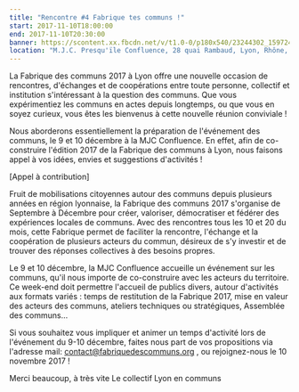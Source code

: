 ```yaml
---
title: "Rencontre #4 Fabrique tes communs !"
start: 2017-11-10T18:00:00
end: 2017-11-10T20:30:00
banner: https://scontent.xx.fbcdn.net/v/t1.0-0/p180x540/23244302_1597248813668912_1727596714130536282_n.jpg?oh=3dafc97363bc82675913f07d13858254&oe=5B052560
location: "M.J.C. Presqu'ïle Confluence, 28 quai Rambaud, Lyon, Rhône, 69002"
---
```

 La Fabrique des communs 2017 à Lyon offre une nouvelle occasion de rencontres, d'échanges et de coopérations entre toute personne, collectif et institution s'intéressant à la question des communs. Que vous expérimentiez les communs en actes depuis longtemps, ou que vous en soyez curieux, vous êtes les bienvenus à cette nouvelle réunion conviviale !

Nous aborderons essentiellement la préparation de l'événement des communs, le 9 et 10 décembre à la MJC Confluence. En effet, afin de co-construire l'édition 2017 de la Fabrique des communs à Lyon, nous faisons appel à vos idées, envies et suggestions d'activités !

[Appel à contribution]

Fruit de mobilisations citoyennes autour des communs depuis plusieurs années en région lyonnaise, la Fabrique des communs 2017 s'organise de Septembre à Décembre pour créer, valoriser, démocratiser et fédérer des expériences locales de communs. Avec des rencontres tous les 10 et 20 du mois, cette Fabrique permet de faciliter la rencontre, l'échange et la coopération de plusieurs acteurs du commun, désireux de s'y investir et de trouver des réponses collectives à des besoins propres.

Le 9 et 10 décembre, la MJC Confluence accueille un événement sur les communs, qu'il nous importe de co-construire avec les acteurs du territoire. Ce week-end doit permettre l'accueil de publics divers, autour d'activités aux formats variés : temps de restitution de la Fabrique 2017, mise en valeur des acteurs des communs, ateliers techniques ou stratégiques, Assemblée des communs...

Si vous souhaitez vous impliquer et animer un temps d'activité lors de l'événement du 9-10 décembre, faites nous part de vos propositions via l'adresse mail: contact@fabriquedescommuns.org , ou rejoignez-nous le 10 novembre 2017 !

Merci beaucoup, à très vite
Le collectif Lyon en communs
